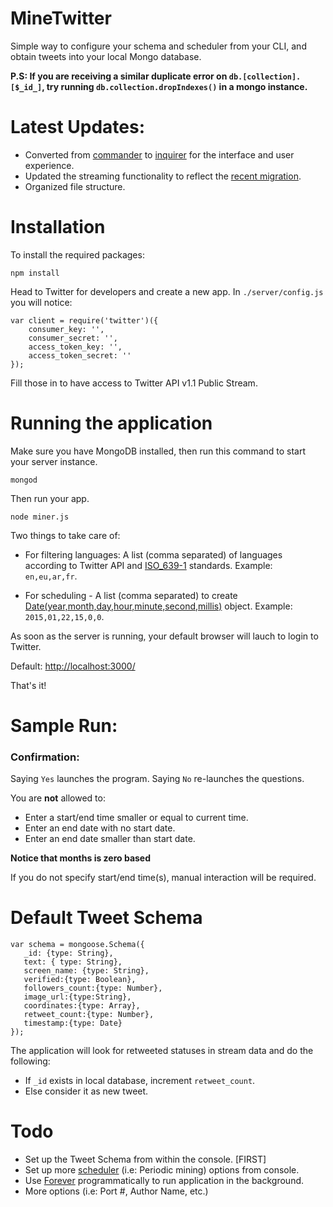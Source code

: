 MineTwitter
===========

Simple way to configure your schema and scheduler from your CLI, and obtain tweets into your local Mongo database.

**P.S: If you are receiving a similar duplicate error on `db.[collection].[$_id_]`, try running `db.collection.dropIndexes()` in a mongo instance.**

Latest Updates: 
===============

- Converted from [commander](https://github.com/mattpat/commander) to [inquirer](https://github.com/SBoudrias/Inquirer.js) for the interface and user experience.
- Updated the streaming functionality to reflect the [recent migration](https://github.com/desmondmorris/node-twitter#migrating-to-1x).
- Organized file structure.

Installation
============

To install the required packages:

`npm install`

Head to Twitter for developers and create a new app. In `./server/config.js` you will notice:

    var client = require('twitter')({
	    consumer_key: '',
        consumer_secret: '',
        access_token_key: '',
        access_token_secret: ''
    });

Fill those in to have access to Twitter API v1.1 Public Stream.

Running the application
=======================

Make sure you have MongoDB installed, then run this command to start your server instance.

`mongod`

Then run your app.

`node miner.js`

Two things to take care of:

- For filtering languages: A list (comma separated) of languages according to Twitter API and [ISO_639-1](http://en.wikipedia.org/wiki/List_of_ISO_639-1_codes) standards. Example: `en,eu,ar,fr`.

- For scheduling - A list  (comma separated) to create [Date(year,month,day,hour,minute,second,millis)](https://developer.mozilla.org/en-US/docs/Web/JavaScript/Reference/Global_Objects/Date#Example:_Two_digit_years_map_to_1900_-_1999) object. Example: `2015,01,22,15,0,0`.

As soon as the server is running, your default browser will lauch to login to Twitter.

Default: [http://localhost:3000/](http://localhost:3000/)

That's it!

Sample Run:
=========

### Confirmation:

Saying `Yes` launches the program.
Saying `No` re-launches the questions.

You are **not** allowed to:

- Enter a start/end time smaller or equal to current time.
- Enter an end date with no start date.
- Enter an end date smaller than start date.

**Notice that months is zero based**

If you do not specify start/end time(s), manual interaction will be required. 

Default Tweet Schema
====================
    var schema = mongoose.Schema({
       _id: {type: String},
  	   text: { type: String},
  	   screen_name: {type: String},
   	   verified:{type: Boolean},
  	   followers_count:{type: Number},
  	   image_url:{type:String},
  	   coordinates:{type: Array},
  	   retweet_count:{type: Number},
  	   timestamp:{type: Date}
    });

The application will look for retweeted statuses in stream data and do the following:

- If `_id` exists in local database, increment `retweet_count`.
- Else consider it as new tweet.

Todo
====

- Set up the Tweet Schema from within the console. [FIRST]
- Set up more [scheduler](https://github.com/mattpat/node-schedule) (i.e: Periodic mining) options from console.
- Use [Forever](https://github.com/foreverjs/forever-monitor) programmatically to run application in the background.
- More options (i.e: Port #, Author Name, etc.)
